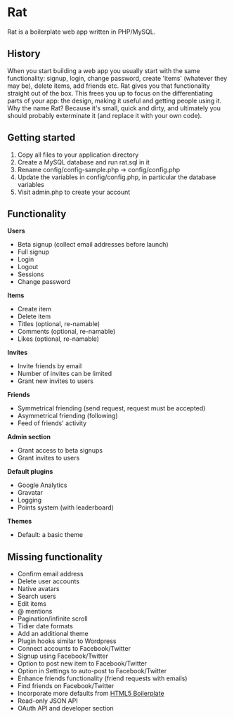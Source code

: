 Rat
===

Rat is a boilerplate web app written in PHP/MySQL.

History
-------

When you start building a web app you usually start with the same functionality: signup, login, change password, create 'items' (whatever they may be), delete items, add friends etc. Rat gives you that functionality straight out of the box. This frees you up to focus on the differentiating parts of your app: the design, making it useful and getting people using it. Why the name Rat? Because it's small, quick and dirty, and ultimately you should probably exterminate it (and replace it with your own code).

Getting started
---------------

1. Copy all files to your application directory
2. Create a MySQL database and run rat.sql in it
3. Rename config/config-sample.php → config/config.php
4. Update the variables in config/config.php, in particular the database variables
5. Visit admin.php to create your account

Functionality
-------------

**Users**

- Beta signup (collect email addresses before launch)
- Full signup
- Login
- Logout
- Sessions
- Change password

**Items**

- Create item
- Delete item
- Titles (optional, re-namable)
- Comments (optional, re-namable)
- Likes (optional, re-namable)

**Invites**

- Invite friends by email
- Number of invites can be limited
- Grant new invites to users

**Friends**

- Symmetrical friending (send request, request must be accepted)
- Asymmetrical friending (following)
- Feed of friends' activity

**Admin section**

- Grant access to beta signups
- Grant invites to users

**Default plugins**

- Google Analytics
- Gravatar
- Logging
- Points system (with leaderboard)

**Themes**

- Default: a basic theme

Missing functionality
---------------------

- Confirm email address
- Delete user accounts
- Native avatars
- Search users
- Edit items
- @ mentions
- Pagination/infinite scroll
- Tidier date formats
- Add an additional theme
- Plugin hooks similar to Wordpress
- Connect accounts to Facebook/Twitter
- Signup using Facebook/Twitter
- Option to post new item to Facebook/Twitter
- Option in Settings to auto-post to Facebook/Twitter
- Enhance friends functionality (friend requests with emails)
- Find friends on Facebook/Twitter
- Incorporate more defaults from [HTML5 Boilerplate](https://github.com/paulirish/html5-boilerplate)
- Read-only JSON API
- OAuth API and developer section